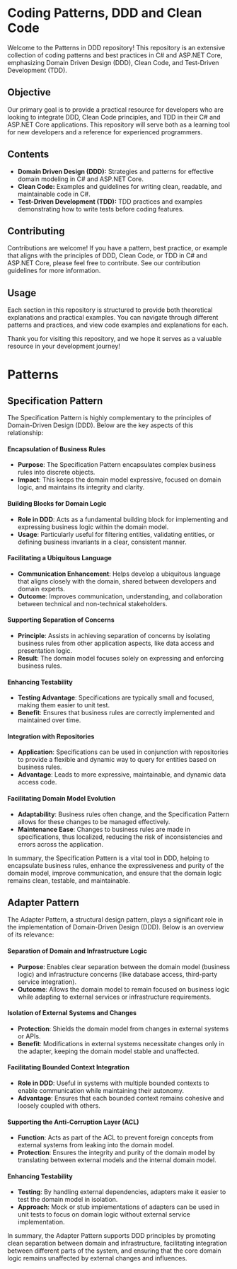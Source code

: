 # Coding Patterns, DDD and Clean Code

Welcome to the Patterns in DDD repository! This repository is an extensive collection of coding patterns and best practices in C# and ASP.NET Core, emphasizing Domain Driven Design (DDD), Clean Code, and Test-Driven Development (TDD).

## Objective
Our primary goal is to provide a practical resource for developers who are looking to integrate DDD, Clean Code principles, and TDD in their C# and ASP.NET Core applications. This repository will serve both as a learning tool for new developers and a reference for experienced programmers.

## Contents
- **Domain Driven Design (DDD):** Strategies and patterns for effective domain modeling in C# and ASP.NET Core.
- **Clean Code:** Examples and guidelines for writing clean, readable, and maintainable code in C#.
- **Test-Driven Development (TDD):** TDD practices and examples demonstrating how to write tests before coding features.

## Contributing 
Contributions are welcome! If you have a pattern, best practice, or example that aligns with the principles of DDD, Clean Code, or TDD in C# and ASP.NET Core, please feel free to contribute. See our contribution guidelines for more information.

## Usage
Each section in this repository is structured to provide both theoretical explanations and practical examples. You can navigate through different patterns and practices, and view code examples and explanations for each.

Thank you for visiting this repository, and we hope it serves as a valuable resource in your development journey!

# Patterns

## Specification Pattern

The Specification Pattern is highly complementary to the principles of Domain-Driven Design (DDD). Below are the key aspects of this relationship:

#### Encapsulation of Business Rules
- **Purpose**: The Specification Pattern encapsulates complex business rules into discrete objects.
- **Impact**: This keeps the domain model expressive, focused on domain logic, and maintains its integrity and clarity.

#### Building Blocks for Domain Logic
- **Role in DDD**: Acts as a fundamental building block for implementing and expressing business logic within the domain model.
- **Usage**: Particularly useful for filtering entities, validating entities, or defining business invariants in a clear, consistent manner.

#### Facilitating a Ubiquitous Language
- **Communication Enhancement**: Helps develop a ubiquitous language that aligns closely with the domain, shared between developers and domain experts.
- **Outcome**: Improves communication, understanding, and collaboration between technical and non-technical stakeholders.

#### Supporting Separation of Concerns
- **Principle**: Assists in achieving separation of concerns by isolating business rules from other application aspects, like data access and presentation logic.
- **Result**: The domain model focuses solely on expressing and enforcing business rules.

#### Enhancing Testability
- **Testing Advantage**: Specifications are typically small and focused, making them easier to unit test.
- **Benefit**: Ensures that business rules are correctly implemented and maintained over time.

#### Integration with Repositories
- **Application**: Specifications can be used in conjunction with repositories to provide a flexible and dynamic way to query for entities based on business rules.
- **Advantage**: Leads to more expressive, maintainable, and dynamic data access code.

#### Facilitating Domain Model Evolution
- **Adaptability**: Business rules often change, and the Specification Pattern allows for these changes to be managed effectively.
- **Maintenance Ease**: Changes to business rules are made in specifications, thus localized, reducing the risk of inconsistencies and errors across the application.

In summary, the Specification Pattern is a vital tool in DDD, helping to encapsulate business rules, enhance the expressiveness and purity of the domain model, improve communication, and ensure that the domain logic remains clean, testable, and maintainable.

## Adapter Pattern

The Adapter Pattern, a structural design pattern, plays a significant role in the implementation of Domain-Driven Design (DDD). Below is an overview of its relevance:

#### Separation of Domain and Infrastructure Logic
- **Purpose**: Enables clear separation between the domain model (business logic) and infrastructure concerns (like database access, third-party service integration).
- **Outcome**: Allows the domain model to remain focused on business logic while adapting to external services or infrastructure requirements.

#### Isolation of External Systems and Changes
- **Protection**: Shields the domain model from changes in external systems or APIs.
- **Benefit**: Modifications in external systems necessitate changes only in the adapter, keeping the domain model stable and unaffected.

#### Facilitating Bounded Context Integration
- **Role in DDD**: Useful in systems with multiple bounded contexts to enable communication while maintaining their autonomy.
- **Advantage**: Ensures that each bounded context remains cohesive and loosely coupled with others.

#### Supporting the Anti-Corruption Layer (ACL)
- **Function**: Acts as part of the ACL to prevent foreign concepts from external systems from leaking into the domain model.
- **Protection**: Ensures the integrity and purity of the domain model by translating between external models and the internal domain model.

#### Enhancing Testability
- **Testing**: By handling external dependencies, adapters make it easier to test the domain model in isolation.
- **Approach**: Mock or stub implementations of adapters can be used in unit tests to focus on domain logic without external service implementation.

In summary, the Adapter Pattern supports DDD principles by promoting clean separation between domain and infrastructure, facilitating integration between different parts of the system, and ensuring that the core domain logic remains unaffected by external changes and influences.
